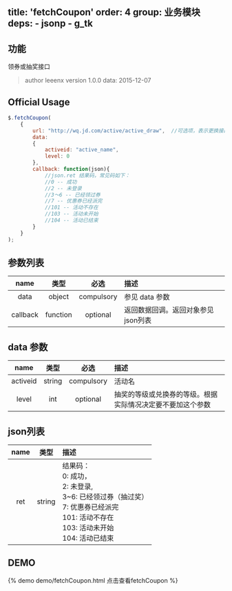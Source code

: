 title: 'fetchCoupon'
order: 4
group: 业务模块
deps:
	- jsonp
	- g_tk
---

## 功能

领券或抽奖接口

> author leeenx
> version 1.0.0
> data: 2015-12-07

## Official Usage

```javascript
$.fetchCoupon(
	{
		url: "http://wq.jd.com/active/active_draw",  //可选项，表示更换接口的url地址
		data:
		{
			activeid: "active_name",
			level: 0
		},
		callback: function(json){
			//json.ret 结果码，常见码如下：
			//0 -- 成功
			//2 -- 未登录
			//3～6 -- 已经领过券
			//7 -- 优惠券已经派完
			//101 -- 活动不存在
			//103 -- 活动未开始
			//104 -- 活动已结束
		}
	}
);
```

## 参数列表

| name | 类型 | 必选 | 描述 |
| :----: | :----: | :----: | :---- |
| data | object | compulsory | 参见 data 参数 |
| callback | function | optional | 返回数据回调。返回对象参见 json列表 |

## data 参数

| name | 类型 | 必选 | 描述 |
| :----: | :----: | :----: | :---- |
| activeid | string | compulsory | 活动名 |
| level | int | optional | 抽奖的等级或兑换券的等级。根据实际情况决定要不要加这个参数 |

## json列表

| name | 类型 | 描述 |
| :----: | :----: | :---- |
| ret | string | 结果码：<br /> 0: 成功，<br />2: 未登录, <br />3~6: 已经领过券（抽过奖）<br />7: 优惠券已经派完<br />101: 活动不存在<br />103: 活动未开始<br />104: 活动已结束 |

## DEMO

{% demo demo/fetchCoupon.html 点击查看fetchCoupon %}


